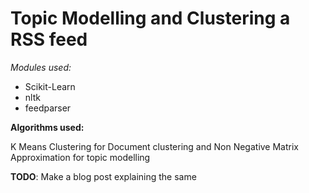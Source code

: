 # Topic Modelling and Clustering a RSS feed

*Modules used:*
* Scikit-Learn
* nltk
* feedparser

**Algorithms used:**

K Means Clustering for Document clustering and Non Negative Matrix Approximation for topic modelling

**TODO**:
Make a blog post explaining the same